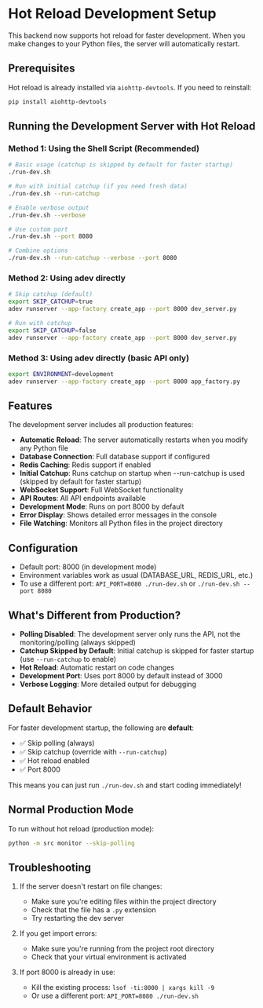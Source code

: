 # Hot Reload Development Setup

This backend now supports hot reload for faster development. When you make changes to your Python files, the server will automatically restart.

## Prerequisites

Hot reload is already installed via `aiohttp-devtools`. If you need to reinstall:

```bash
pip install aiohttp-devtools
```

## Running the Development Server with Hot Reload

### Method 1: Using the Shell Script (Recommended)

```bash
# Basic usage (catchup is skipped by default for faster startup)
./run-dev.sh

# Run with initial catchup (if you need fresh data)
./run-dev.sh --run-catchup

# Enable verbose output
./run-dev.sh --verbose

# Use custom port
./run-dev.sh --port 8080

# Combine options
./run-dev.sh --run-catchup --verbose --port 8080
```

### Method 2: Using adev directly

```bash
# Skip catchup (default)
export SKIP_CATCHUP=true
adev runserver --app-factory create_app --port 8000 dev_server.py

# Run with catchup
export SKIP_CATCHUP=false
adev runserver --app-factory create_app --port 8000 dev_server.py
```

### Method 3: Using adev directly (basic API only)

```bash
export ENVIRONMENT=development
adev runserver --app-factory create_app --port 8000 app_factory.py
```

## Features

The development server includes all production features:

- **Automatic Reload**: The server automatically restarts when you modify any Python file
- **Database Connection**: Full database support if configured
- **Redis Caching**: Redis support if enabled
- **Initial Catchup**: Runs catchup on startup when --run-catchup is used (skipped by default for faster startup)
- **WebSocket Support**: Full WebSocket functionality
- **API Routes**: All API endpoints available
- **Development Mode**: Runs on port 8000 by default
- **Error Display**: Shows detailed error messages in the console
- **File Watching**: Monitors all Python files in the project directory

## Configuration

- Default port: 8000 (in development mode)
- Environment variables work as usual (DATABASE_URL, REDIS_URL, etc.)
- To use a different port: `API_PORT=8080 ./run-dev.sh` or `./run-dev.sh --port 8080`

## What's Different from Production?

- **Polling Disabled**: The development server only runs the API, not the monitoring/polling (always skipped)
- **Catchup Skipped by Default**: Initial catchup is skipped for faster startup (use `--run-catchup` to enable)
- **Hot Reload**: Automatic restart on code changes
- **Development Port**: Uses port 8000 by default instead of 3000
- **Verbose Logging**: More detailed output for debugging

## Default Behavior

For faster development startup, the following are **default**:

- ✅ Skip polling (always)
- ✅ Skip catchup (override with `--run-catchup`)
- ✅ Hot reload enabled
- ✅ Port 8000

This means you can just run `./run-dev.sh` and start coding immediately!

## Normal Production Mode

To run without hot reload (production mode):

```bash
python -m src monitor --skip-polling
```

## Troubleshooting

1. If the server doesn't restart on file changes:
   - Make sure you're editing files within the project directory
   - Check that the file has a `.py` extension
   - Try restarting the dev server

2. If you get import errors:
   - Make sure you're running from the project root directory
   - Check that your virtual environment is activated

3. If port 8000 is already in use:
   - Kill the existing process: `lsof -ti:8000 | xargs kill -9`
   - Or use a different port: `API_PORT=8080 ./run-dev.sh`
